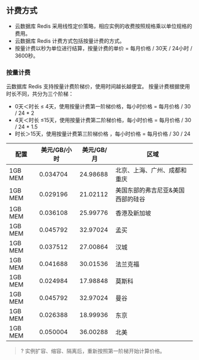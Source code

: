 ## 计费方式
 - 云数据库 Redis 采用线性定价策略，相应实例的收费按照规格乘以单位规格的费用。
 - 云数据库 Redis 计费方式包括按量计费的方式。
 - 按量计费以秒为单位进行结算，按量计费的单价 = 每月价格 / 30天 / 24小时 / 3600秒。
 

### 按量计费
云数据库 Redis 支持按量计费阶梯价，使用时间越长越便宜。
按量计费根据使用时长不同，共分为三个阶梯：
- 0天＜时长 ≤ 4天，使用按量计费第一阶梯价格，每小时价格 = 每月价格 / 30 / 24 * 2
- 4天＜时长 ≤15天，使用按量计费第二阶梯价格，每小时价格 = 每月价格 / 30 / 24 * 1.5
- 时长＞15天，使用按量计费第三阶梯价格 ，每小时价格 = 每月价格 / 30 / 24


| 配置 | 美元/GB/小时 | 美元/GB/月 | 区域 |
|---------|---------|---------| --------- |
|1GB MEM|	0.034704|	24.98688|	北京、上海、广州、成都和重庆|
|1GB MEM|	0.029196|	21.02112|	美国东部的弗吉尼亚&美国西部的硅谷|
|1GB MEM|	0.036108|	25.99776|	香港及新加坡|
|1GB MEM|	0.045792|	32.97024|	孟买|
|1GB MEM|	0.037512|	27.00864|	汉城|
|1GB MEM|	0.041688| 30.01536|	法兰克福|
|1GB MEM|	0.024984|	17.98848|	莫斯科|
|1GB MEM|	0.045792| 32.97024|	曼谷|
|1GB MEM|	0.026388|	18.99936|	东京|
|1GB MEM|	0.050004|	36.00288|	北美|

>? 实例扩容、缩容、隔离后，重新按照第一阶梯开始计算价格。

